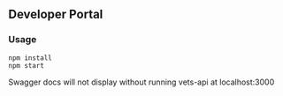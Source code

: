 ## Developer Portal

### Usage

```
npm install
npm start
```

Swagger docs will not display without running vets-api at localhost:3000

